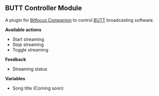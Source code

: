 ## BUTT Controller Module

A plugin for [Bitfocus Companion](https://bitfocus.io/) to control
[BUTT](https://danielnoethen.de/butt/) broadcasting software.

**Available actions**

* Start streaming
* Stop streaming
* Toggle streaming

**Feedback**

* Streaming status

**Variables**

* Song title (Coming soon)
